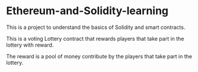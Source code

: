 # Ethereum-and-Solidity-learning

This is a project to understand the basics of Solidity and smart contracts.

This is a voting Lottery contract that rewards players that take part in the lottery with reward.

The reward is a pool of money contribute by the players that take part in the lottery.
